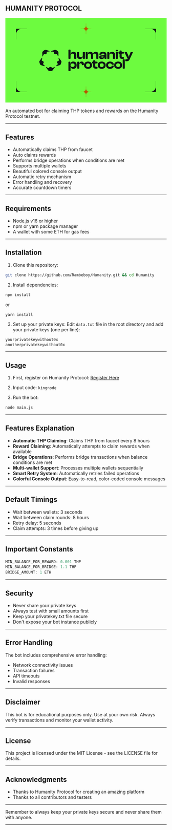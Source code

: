 ## HUMANITY PROTOCOL

![images](assets/images.png)

An automated bot for claiming THP tokens and rewards on the Humanity Protocol testnet.

---

## Features

- Automatically claims THP from faucet
- Auto claims rewards
- Performs bridge operations when conditions are met
- Supports multiple wallets
- Beautiful colored console output
- Automatic retry mechanism
- Error handling and recovery
- Accurate countdown timers

---

## Requirements

- Node.js v16 or higher
- npm or yarn package manager
- A wallet with some ETH for gas fees

---

## Installation

1. Clone this repository:

```bash
git clone https://github.com/Rambeboy/Humanity.git && cd Humanity
```

2. Install dependencies:

```bash
npm install
```
or
```bash
yarn install
```

3. Set up your private keys:
   Edit `data.txt` file in the root directory and add your private keys (one per line):

```
yourprivatekeywithout0x
anotherprivatekeywithout0x
```

---

## Usage

1. First, register on Humanity Protocol:
   [Register Here](https://testnet.humanity.org/login?ref=kingnode)

2. Input code: `kingnode`

3. Run the bot:

```bash
node main.js
```

---

## Features Explanation

- **Automatic THP Claiming**: Claims THP from faucet every 8 hours
- **Reward Claiming**: Automatically attempts to claim rewards when available
- **Bridge Operations**: Performs bridge transactions when balance conditions are met
- **Multi-wallet Support**: Processes multiple wallets sequentially
- **Smart Retry System**: Automatically retries failed operations
- **Colorful Console Output**: Easy-to-read, color-coded console messages

---

## Default Timings

- Wait between wallets: 3 seconds
- Wait between claim rounds: 8 hours
- Retry delay: 5 seconds
- Claim attempts: 3 times before giving up

---

## Important Constants

```javascript
MIN_BALANCE_FOR_REWARD: 0.001 THP
MIN_BALANCE_FOR_BRIDGE: 1.1 THP
BRIDGE_AMOUNT: 1 ETH
```

---

## Security

- Never share your private keys
- Always test with small amounts first
- Keep your privatekey.txt file secure
- Don't expose your bot instance publicly

---

## Error Handling

The bot includes comprehensive error handling:

- Network connectivity issues
- Transaction failures
- API timeouts
- Invalid responses

---

## Disclaimer

This bot is for educational purposes only. Use at your own risk. Always verify transactions and monitor your wallet activity.

---

## License

This project is licensed under the MIT License - see the LICENSE file for details.

---

## Acknowledgments

- Thanks to Humanity Protocol for creating an amazing platform
- Thanks to all contributors and testers

---

Remember to always keep your private keys secure and never share them with anyone.


---

